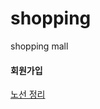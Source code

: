 # shopping
shopping mall


#### 회원가입
[노선 정리](https://experienced-violet-afd.notion.site/7f0057b5ca0f4d148ad77cad4692b779)

